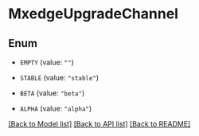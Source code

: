 # MxedgeUpgradeChannel

## Enum


* `EMPTY` (value: `""`)

* `STABLE` (value: `"stable"`)

* `BETA` (value: `"beta"`)

* `ALPHA` (value: `"alpha"`)


[[Back to Model list]](../README.md#documentation-for-models) [[Back to API list]](../README.md#documentation-for-api-endpoints) [[Back to README]](../README.md)


